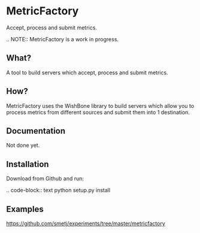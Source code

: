 MetricFactory
=============

Accept, process and submit metrics.

.. NOTE::
   MetricFactory is a work in progress.

What?
-----
A tool to build servers which accept, process and submit metrics.

How?
----
MetricFactory uses the WishBone library to build servers which allow you to
process metrics from different sources and submit them into 1 destination.



Documentation
-------------
Not done yet.


Installation
------------
Download from Github and run:

.. code-block:: text
	python setup.py install


Examples
--------
https://github.com/smetj/experiments/tree/master/metricfactory
